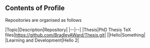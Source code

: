 ## Contents of Profile

Repositories are organised as follows

|Topic|Description|Repository|
|--|--|
|Thesis|PhD Thesis TeX files|https://github.com/BradleyAWard/Thesis.git|
||Hello|Something|
|Learning and Development|Hello 2|
